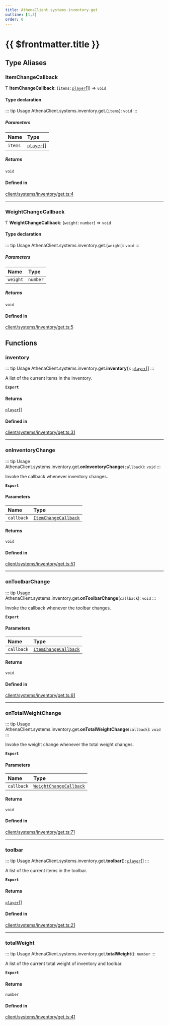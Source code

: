 ```yaml
---
title: AthenaClient.systems.inventory.get
outline: [1,3]
order: 0
---
```


# {{ $frontmatter.title }}


## Type Aliases

### ItemChangeCallback

Ƭ **ItemChangeCallback**: (`items`: [`player`](server_config.md#player)[]) => `void`

#### Type declaration

::: tip Usage
AthenaClient.systems.inventory.get.(`items`): `void`
:::

##### Parameters

| Name | Type |
| :------ | :------ |
| `items` | [`player`](server_config.md#player)[] |

##### Returns

`void`

#### Defined in

[client/systems/inventory/get.ts:4](https://github.com/Stuyk/altv-athena/blob/27ff03a/src/core/client/systems/inventory/get.ts#L4)

___

### WeightChangeCallback

Ƭ **WeightChangeCallback**: (`weight`: `number`) => `void`

#### Type declaration

::: tip Usage
AthenaClient.systems.inventory.get.(`weight`): `void`
:::

##### Parameters

| Name | Type |
| :------ | :------ |
| `weight` | `number` |

##### Returns

`void`

#### Defined in

[client/systems/inventory/get.ts:5](https://github.com/Stuyk/altv-athena/blob/27ff03a/src/core/client/systems/inventory/get.ts#L5)

## Functions

### inventory

::: tip Usage
AthenaClient.systems.inventory.get.**inventory**(): [`player`](server_config.md#player)[]
:::

A list of the current items in the inventory.

**`Export`**

#### Returns

[`player`](server_config.md#player)[]

#### Defined in

[client/systems/inventory/get.ts:31](https://github.com/Stuyk/altv-athena/blob/27ff03a/src/core/client/systems/inventory/get.ts#L31)

___

### onInventoryChange

::: tip Usage
AthenaClient.systems.inventory.get.**onInventoryChange**(`callback`): `void`
:::

Invoke the callback whenever inventory changes.

**`Export`**

#### Parameters

| Name | Type |
| :------ | :------ |
| `callback` | [`ItemChangeCallback`](client_systems_inventory_get.md#ItemChangeCallback) |

#### Returns

`void`

#### Defined in

[client/systems/inventory/get.ts:51](https://github.com/Stuyk/altv-athena/blob/27ff03a/src/core/client/systems/inventory/get.ts#L51)

___

### onToolbarChange

::: tip Usage
AthenaClient.systems.inventory.get.**onToolbarChange**(`callback`): `void`
:::

Invoke the callback whenever the toolbar changes.

**`Export`**

#### Parameters

| Name | Type |
| :------ | :------ |
| `callback` | [`ItemChangeCallback`](client_systems_inventory_get.md#ItemChangeCallback) |

#### Returns

`void`

#### Defined in

[client/systems/inventory/get.ts:61](https://github.com/Stuyk/altv-athena/blob/27ff03a/src/core/client/systems/inventory/get.ts#L61)

___

### onTotalWeightChange

::: tip Usage
AthenaClient.systems.inventory.get.**onTotalWeightChange**(`callback`): `void`
:::

Invoke the weight change whenever the total weight changes.

**`Export`**

#### Parameters

| Name | Type |
| :------ | :------ |
| `callback` | [`WeightChangeCallback`](client_systems_inventory_get.md#WeightChangeCallback) |

#### Returns

`void`

#### Defined in

[client/systems/inventory/get.ts:71](https://github.com/Stuyk/altv-athena/blob/27ff03a/src/core/client/systems/inventory/get.ts#L71)

___

### toolbar

::: tip Usage
AthenaClient.systems.inventory.get.**toolbar**(): [`player`](server_config.md#player)[]
:::

A list of the current items in the toolbar.

**`Export`**

#### Returns

[`player`](server_config.md#player)[]

#### Defined in

[client/systems/inventory/get.ts:21](https://github.com/Stuyk/altv-athena/blob/27ff03a/src/core/client/systems/inventory/get.ts#L21)

___

### totalWeight

::: tip Usage
AthenaClient.systems.inventory.get.**totalWeight**(): `number`
:::

A list of the current total weight of inventory and toolbar.

**`Export`**

#### Returns

`number`

#### Defined in

[client/systems/inventory/get.ts:41](https://github.com/Stuyk/altv-athena/blob/27ff03a/src/core/client/systems/inventory/get.ts#L41)

